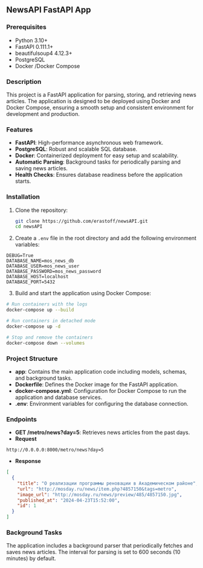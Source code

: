 ## NewsAPI FastAPI App

### Prerequisites

- Python 3.10+
- FastAPI 0.111.1+
- beautifulsoup4 4.12.3+
- PostgreSQL
- Docker /Docker Compose

### Description

This project is a FastAPI application for parsing, storing, and retrieving news articles. The application is designed to be deployed using Docker and Docker Compose, ensuring a smooth setup and consistent environment for development and production.

### Features

- **FastAPI**: High-performance asynchronous web framework.
- **PostgreSQL**: Robust and scalable SQL database.
- **Docker**: Containerized deployment for easy setup and scalability.
- **Automatic Parsing**: Background tasks for periodically parsing and saving news articles.
- **Health Checks**: Ensures database readiness before the application starts.


### Installation

1. Clone the repository:

   ```bash
   git clone https://github.com/erastoff/newsAPI.git
   cd newsAPI

2. Create a `.env` file in the root directory and add the following environment variables:

```.env
DEBUG=True
DATABASE_NAME=mos_news_db
DATABASE_USER=mos_news_user
DATABASE_PASSWORD=mos_news_password
DATABASE_HOST=localhost
DATABASE_PORT=5432
```

3. Build and start the application using Docker Compose:

```bash
# Run containers with the logs
docker-compose up --build

# Run containers in detached mode
docker-compose up -d

# Stop and remove the containers
docker-compose down --volumes
```

### Project Structure
- **app**: Contains the main application code including models, schemas, and background tasks.
- **Dockerfile**: Defines the Docker image for the FastAPI application.
- **docker-compose.yml**: Configuration for Docker Compose to run the application and database services.
- **.env**: Environment variables for configuring the database connection.

### Endpoints
- **GET /metro/news?day=5**: Retrieves news articles from the past <int> days.
- **Request**
```http request
http://0.0.0.0:8000/metro/news?day=5
```
- **Response**
```json
[
  {
    "title": "О реализации программы реновации в Академическом районе",
    "url": "http://mosday.ru/news/item.php?4857150&tags=metro",
    "image_url": "http://mosday.ru/news/preview/485/4857150.jpg",
    "published_at": "2024-04-23T15:52:00",
    "id": 1
  }
]
```

### Background Tasks
The application includes a background parser that periodically fetches and saves news articles. The interval for parsing is set to 600 seconds (10 minutes) by default.

